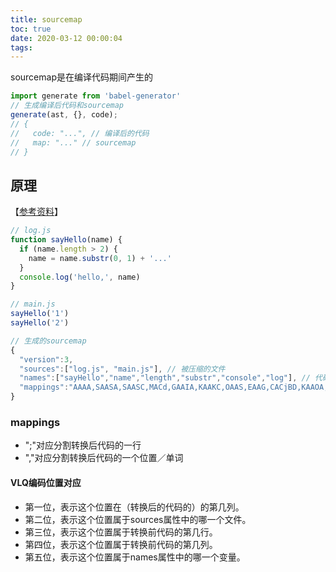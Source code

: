```yaml
---
title: sourcemap
toc: true
date: 2020-03-12 00:00:04
tags:
---
```



sourcemap是在编译代码期间产生的
```js
import generate from 'babel-generator'
// 生成编译后代码和sourcemap
generate(ast, {}, code);
// {
//   code: "...", // 编译后的代码
//   map: "..." // sourcemap
// }
```


## 原理
【[参考资料](https://github.com/wayou/wayou.github.io/issues/9)】
```js
// log.js
function sayHello(name) {
  if (name.length > 2) {
    name = name.substr(0, 1) + '...'
  }
  console.log('hello,', name)
}

// main.js
sayHello('1')
sayHello('2')
```
```js
// 生成的sourcemap
{
  "version":3,
  "sources":["log.js", "main.js"], // 被压缩的文件
  "names":["sayHello","name","length","substr","console","log"], // 代码片段里所有出现过的单词（除了字面量外的词，因为字面量不会被压缩/修改的）
  "mappings":"AAAA,SAASA,SAASC,MACd,GAAIA,KAAKC,OAAS,EAAG,CACjBD,KAAOA,KAAKE,OAAO,EAAG,GAAK,MAE/BC,QAAQC,IAAI,SAAUJ,MCJ1BD,SAAS,MACTA,SAAS"
}
```

### mappings
* ";"对应分割转换后代码的一行
* ","对应分割转换后代码的一个位置／单词

#### VLQ编码位置对应
* 第一位，表示这个位置在（转换后的代码的）的第几列。
* 第二位，表示这个位置属于sources属性中的哪一个文件。
* 第三位，表示这个位置属于转换前代码的第几行。
* 第四位，表示这个位置属于转换前代码的第几列。
* 第五位，表示这个位置属于names属性中的哪一个变量。

